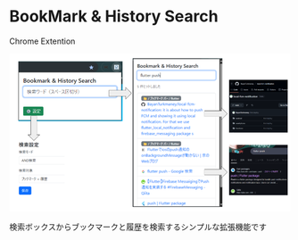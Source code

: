 # BookMark & History Search

Chrome Extention

![利用イメージ](screenshot/chrome.png)


検索ボックスからブックマークと履歴を検索するシンプルな拡張機能です
